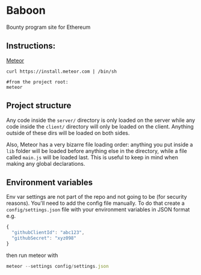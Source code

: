 # Baboon
Bounty program site for Ethereum

## Instructions:

[Meteor](https://www.meteor.com)
```
curl https://install.meteor.com | /bin/sh

#from the project root:
meteor
```

## Project structure

Any code inside the `server/` directory is only loaded on the server while any code inside the `client/` directory will only be loaded on the client. Anything outside of these dirs will be loaded on both sides.

Also, Meteor has a very bizarre file loading order: anything you put inside a `lib` folder will be loaded before anything else in the directory, while a file called `main.js` will be loaded last. This is useful to keep in mind when making any global declarations.

## Environment variables

Env var settings are not part of the repo and not going to be (for security reasons). You'll need to add the config file manually. To do that create a `config/settings.json` file with your environment variables in JSON format e.g.
```js
{
  "githubClientId": "abc123",
  "githubSecret": "xyz098"
}
```
then run meteor with
```js
meteor --settings config/settings.json
```
